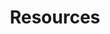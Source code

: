 ---
title: 'Resources'
date: 
type: landing

design:
  # Section spacing
  spacing: '5rem'

# Page sections
sections:
  - block: collection
    content:
      title: Resources
      text: I enjoy making things. Here are a selection of projects that I have worked on over the years.
      filters:
        folders:
          - resources
    design:
      view: compact
      fill_image: false
      columns: 3
---